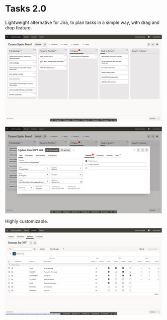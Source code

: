 # Tasks 2.0
Lightweight alternative for Jira, to plan tasks in a simple way, with drag and drop feature.

![Screen](https://github.com/jkvetina/MASTER_TASKS/blob/main/screens/01_homepage.png?raw=true)

![Screen](https://github.com/jkvetina/MASTER_TASKS/blob/main/screens/02_card_detail.png?raw=true)

Highly customizable.

![Screen](https://github.com/jkvetina/MASTER_TASKS/blob/main/screens/10_statuses.png?raw=true)
